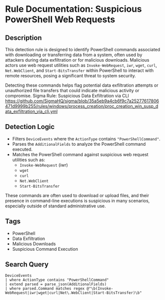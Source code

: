 # Rule Documentation: Suspicious PowerShell Web Requests

## Description
This detection rule is designed to identify PowerShell commands associated with downloading or transferring data from a system, often used by attackers during data exfiltration or for malicious downloads. Malicious actors use web request utilities such as `Invoke-WebRequest`, `iwr`, `wget`, `curl`, `Net.WebClient`, and `Start-BitsTransfer` within PowerShell to interact with remote resources, posing a significant threat to system security.

Detecting these commands helps flag potential data exfiltration attempts or unauthorized file transfers that could indicate malicious activity or compromise.
Sigma Rule: Suspicious Data Exfiltration via CLI https://github.com/SigmaHQ/sigma/blob/35a5eb9a4cb6f9c7a25277617806471d9999b255/rules/windows/process_creation/proc_creation_win_susp_data_exfiltration_via_cli.yml

## Detection Logic
- Filters `DeviceEvents` where the `ActionType` contains `"PowerShellCommand"`.
- Parses the `AdditionalFields` to analyze the PowerShell command executed.
- Matches the PowerShell command against suspicious web request utilities such as:
  - `Invoke-WebRequest` (iwr)
  - `wget`
  - `curl`
  - `Net.WebClient`
  - `Start-BitsTransfer`

These commands are often used to download or upload files, and their presence in command-line executions is suspicious in many scenarios, especially outside of standard administrative use.

## Tags
- PowerShell
- Data Exfiltration
- Malicious Downloads
- Suspicious Command Execution

## Search Query
```kql
DeviceEvents
| where ActionType contains "PowerShellCommand"
| extend parsed = parse_json(AdditionalFields)
| where parsed.Command matches regex @"\b(Invoke-WebRequest|iwr|wget|curl|Net\.WebClient|Start-BitsTransfer)\b"

